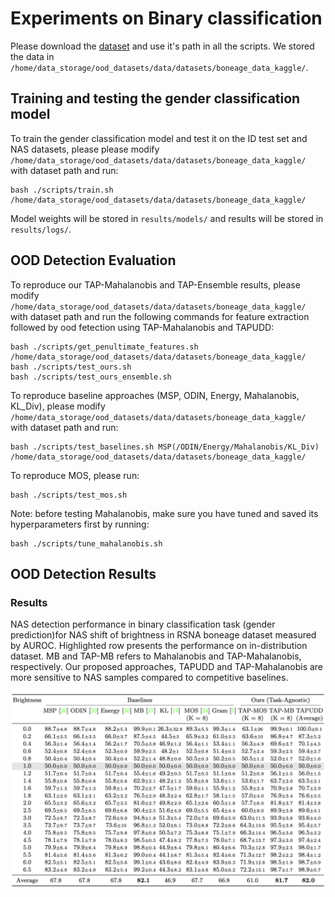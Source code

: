 # Experiments on Binary classification

Please download the [dataset](https://www.kaggle.com/datasets/kmader/rsna-bone-age) and use it's path in all the scripts. We stored the data in `/home/data_storage/ood_datasets/data/datasets/boneage_data_kaggle/`.

## Training and testing the gender classification model

To train the gender classification model and test it on the ID test set and NAS datasets, please please modify `/home/data_storage/ood_datasets/data/datasets/boneage_data_kaggle/` with dataset path and run:

```
bash ./scripts/train.sh /home/data_storage/ood_datasets/data/datasets/boneage_data_kaggle/
```

Model weights will be stored in `results/models/` and results will be stored in `results/logs/`.

## OOD Detection Evaluation

To reproduce our TAP-Mahalanobis and TAP-Ensemble results, please modify `/home/data_storage/ood_datasets/data/datasets/boneage_data_kaggle/` with dataset path and run the following commands for feature extraction followed by ood fetection using TAP-Mahalanobis and TAPUDD:
```
bash ./scripts/get_penultimate_features.sh /home/data_storage/ood_datasets/data/datasets/boneage_data_kaggle/
bash ./scripts/test_ours.sh 
bash ./scripts/test_ours_ensemble.sh 
```

To reproduce baseline approaches (MSP, ODIN, Energy, Mahalanobis, KL_Div), please modify `/home/data_storage/ood_datasets/data/datasets/boneage_data_kaggle/` with dataset path and run:
```
bash ./scripts/test_baselines.sh MSP(/ODIN/Energy/Mahalanobis/KL_Div) /home/data_storage/ood_datasets/data/datasets/boneage_data_kaggle/
```

To reproduce MOS, please run:
```
bash ./scripts/test_mos.sh
```

Note: before testing Mahalanobis, make sure you have tuned and saved its hyperparameters first by running:
```
bash ./scripts/tune_mahalanobis.sh
```

## OOD Detection Results

### Results
NAS detection performance in binary classification task (gender prediction)for NAS shift of brightness in RSNA boneage dataset measured by AUROC. Highlighted row presents the performance on in-distribution dataset. MB and TAP-MB refers to Mahalanobis and TAP-Mahalanobis, respectively. Our proposed approaches, TAPUDD and TAP-Mahalanobis are more sensitive to NAS samples compared to competitive baselines.

![results](images/binary_class_results.png)
